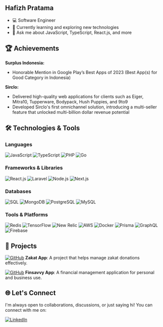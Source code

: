 ## Hafizh Pratama
- 💻 Software Engineer
- 🌱 Currently learning and exploring new technologies
- 💬 Ask me about JavaScript, TypeScript, React.js, and more

## 🏆 Achievements

**Surplus Indonesia:**
- Honorable Mention in Google Play’s Best Apps of 2023 (Best App(s) for Good Category in Indonesia)

**Sirclo:**
- Delivered high-quality web applications for clients such as Eiger, Mitra10, Tupperware, Bodypack, Hush Puppies, and 9to9
- Developed Sirclo's first omnichannel solution, introducing a multi-seller feature that unlocked multi-billion dollar revenue potential

## 🛠️ Technologies & Tools

### Languages
<img src="https://img.shields.io/badge/JavaScript-F7DF1E?style=flat-square&logo=javascript&logoColor=black" alt="JavaScript">
<img src="https://img.shields.io/badge/TypeScript-3178C6?style=flat-square&logo=typescript&logoColor=white" alt="TypeScript">
<img src="https://img.shields.io/badge/PHP-777BB4?style=flat-square&logo=php&logoColor=white" alt="PHP">
<img src="https://img.shields.io/badge/Go-00ADD8?style=flat-square&logo=go&logoColor=white" alt="Go">

### Frameworks & Libraries
<img src="https://img.shields.io/badge/React-61DAFB?style=flat-square&logo=react&logoColor=white" alt="React.js">
<img src="https://img.shields.io/badge/Laravel-FF2D20?style=flat-square&logo=laravel&logoColor=white" alt="Laravel">
<img src="https://img.shields.io/badge/Node.js-339933?style=flat-square&logo=nodedotjs&logoColor=white" alt="Node.js">
<img src="https://img.shields.io/badge/Next.js-000000?style=flat-square&logo=nextdotjs&logoColor=white" alt="Next.js">

### Databases
<img src="https://img.shields.io/badge/SQL-4479A1?style=flat-square&logo=sql&logoColor=white" alt="SQL">
<img src="https://img.shields.io/badge/MongoDB-47A248?style=flat-square&logo=mongodb&logoColor=white" alt="MongoDB">
<img src="https://img.shields.io/badge/PostgreSQL-4169E1?style=flat-square&logo=postgresql&logoColor=white" alt="PostgreSQL">
<img src="https://img.shields.io/badge/MySQL-4479A1?style=flat-square&logo=mysql&logoColor=white" alt="MySQL">

### Tools & Platforms
<div>
<img src="https://img.shields.io/badge/Redis-DC382D?style=flat-square&logo=redis&logoColor=white" alt="Redis">
<img src="https://img.shields.io/badge/TensorFlow-FF6F00?style=flat-square&logo=tensorflow&logoColor=white" alt="TensorFlow">
<img src="https://img.shields.io/badge/New%20Relic-008C99?style=flat-square&logo=newrelic&logoColor=white" alt="New Relic">
<img src="https://img.shields.io/badge/AWS-232F3E?style=flat-square&logo=amazonaws&logoColor=white" alt="AWS">
<img src="https://img.shields.io/badge/Docker-2496ED?style=flat-square&logo=docker&logoColor=white" alt="Docker">
<img src="https://img.shields.io/badge/Prisma-2D3748?style=flat-square&logo=prisma&logoColor=white" alt="Prisma">
<img src="https://img.shields.io/badge/GraphQL-E10098?style=flat-square&logo=graphql&logoColor=white" alt="GraphQL">
<img src="https://img.shields.io/badge/Firebase-FFCA28?style=flat-square&logo=firebase&logoColor=black" alt="Firebase">
</div>

## 💼 Projects

[![GitHub](https://img.shields.io/badge/Zakat_App-100000?style=for-the-badge&logo=github&logoColor=white)](https://github.com/hafizhpratama/zakat-app) 
**Zakat App**: A project that helps manage zakat donations effectively.

[![GitHub](https://img.shields.io/badge/Finsavvy_App-100000?style=for-the-badge&logo=github&logoColor=white)](https://github.com/hafizhpratama/finsavvy-app) 
**Finsavvy App**: A financial management application for personal and business use.

## 🌐 Let's Connect

I'm always open to collaborations, discussions, or just saying hi! You can connect with me on:

[![LinkedIn](https://img.shields.io/badge/-LinkedIn-0077B5?style=flat-square&logo=linkedin&logoColor=white)](https://www.linkedin.com/in/hafizhpratama/)
